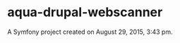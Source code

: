 aqua-drupal-webscanner
======================

A Symfony project created on August 29, 2015, 3:43 pm.
